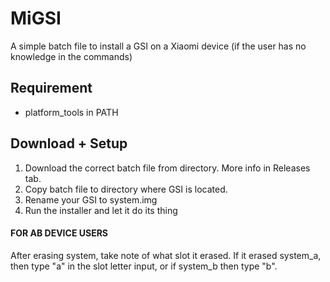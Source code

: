 # MiGSI
A simple batch file to install a GSI on a Xiaomi device (if the user has no knowledge in the commands)

## Requirement

- platform_tools in PATH

## Download + Setup

1. Download the correct batch file from directory. More info in Releases tab.
2. Copy batch file to directory where GSI is located.
3. Rename your GSI to system.img
4. Run the installer and let it do its thing

#### FOR AB DEVICE USERS

After erasing system, take note of what slot it erased. If it erased system_a, then type "a" in the slot letter input, or if system_b then type "b".
